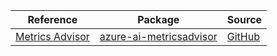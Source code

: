 | Reference | Package | Source |
|---|---|---|
|[Metrics Advisor](ai-metricsadvisor-readme.md)|[azure-ai-metricsadvisor](https://repo1.maven.org/maven2/com/azure/azure-ai-metricsadvisor)|[GitHub](https://github.com/Azure/azure-sdk-for-java/blob/main/sdk/metricsadvisor/azure-ai-metricsadvisor)|
